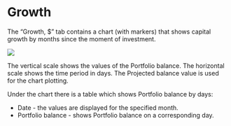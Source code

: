 # Growth

The “Growth, $” tab contains a chart \(with markers\) that shows capital growth by months since the moment of investment. 

![](https://lh3.googleusercontent.com/V84UIOPwDoeeiG-AcGDEr-xJwRWTzCbBeEosIpH9Tg5KLAft7jHr36dvnNM4teometWLFOxkKKpNezhkxqE8T1FjuEhRBpZp_GY4MEYcQMSLj9dESTeI9_8x7OHREf-TZm5NL7i1)

The vertical scale shows the values of the Portfolio balance. The horizontal scale shows the time period in days. The Projected balance value is used for the chart plotting. 

Under the chart there is a table which shows Portfolio balance by days:

* Date - the values are displayed for the specified month.
* Portfolio balance - shows Portfolio balance on a corresponding day.

